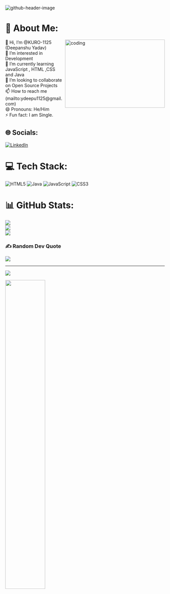 ![github-header-image](https://github.com/user-attachments/assets/906393f3-e46d-4294-b34e-d17c8ffe59b0)


# 💫 About Me:
<img align="right" alt="coding" width="315" height="215" src="https://user-images.githubusercontent.com/74038190/212750672-2f3f2b50-c84f-4ed8-a60a-849ae69ff9df.gif">
👋 Hi, I’m @KURO-1125 (Deepanshu Yadav)<br>👀 I’m interested in Development<br>🌱 I’m currently learning JavaScript , HTML ,CSS and Java<br>💞️ I’m looking to collaborate on Open Source Projects<br>📫 How to reach me (mailto:ydeepu1125@gmail.com)<br>😄 Pronouns: He/Him<br>⚡ Fun fact: I am Single.


## 🌐 Socials:
[![LinkedIn](https://img.shields.io/badge/LinkedIn-%230077B5.svg?logo=linkedin&logoColor=white)](https://linkedin.com/in/deepanshu-yadav-3258a8320) 

# 💻 Tech Stack:
![HTML5](https://img.shields.io/badge/html5-%23E34F26.svg?style=for-the-badge&logo=html5&logoColor=white) ![Java](https://img.shields.io/badge/java-%23ED8B00.svg?style=for-the-badge&logo=openjdk&logoColor=white) ![JavaScript](https://img.shields.io/badge/javascript-%23323330.svg?style=for-the-badge&logo=javascript&logoColor=%23F7DF1E) ![CSS3](https://img.shields.io/badge/css3-%231572B6.svg?style=for-the-badge&logo=css3&logoColor=white)
# 📊 GitHub Stats:
![](https://github-readme-stats.vercel.app/api?username=KURO-1125&theme=aura_dark&hide_border=false&include_all_commits=false&count_private=false&cache_seconds=1800)<br/>
![](https://github-readme-streak-stats.herokuapp.com/?user=KURO-1125&theme=aura_dark&hide_border=false&cache_seconds=1800)<br/>
![](https://github-readme-stats.vercel.app/api/top-langs/?username=KURO-1125&theme=aura_dark&hide_border=false&include_all_commits=false&count_private=false&layout=compact&cache_seconds=1800)


### ✍️ Random Dev Quote
![](https://quotes-github-readme.vercel.app/api?type=vetical&theme=tokyonight)

---
[![](https://visitcount.itsvg.in/api?id=KURO-1125&icon=0&color=8)](https://visitcount.itsvg.in)

<img align-items="center" width="50%" src="https://wallpapers.com/images/hd/javascript-coding-codes-and-commands-3ragzh982pv5g1q7.webp">

<!-- Proudly created with GPRM ( https://gprm.itsvg.in ) -->
